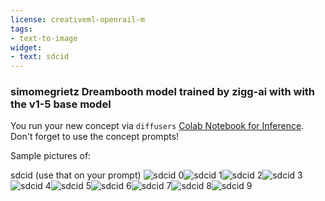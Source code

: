 ```yaml
---
license: creativeml-openrail-m
tags:
- text-to-image
widget:
- text: sdcid
---
```

### simomegrietz Dreambooth model trained by zigg-ai with with the v1-5 base model

You run your new concept via `diffusers` [Colab Notebook for Inference](https://colab.research.google.com/github/huggingface/notebooks/blob/main/diffusers/sd_dreambooth_inference.ipynb). Don't forget to use the concept prompts! 

Sample pictures of:
  
  
  
  
  
  
  
  
  
sdcid (use that on your prompt) 
![sdcid 0](https://huggingface.co/zigg-ai/simomegrietz/resolve/main/concept_images/sdcid_%281%29.jpg)![sdcid 1](https://huggingface.co/zigg-ai/simomegrietz/resolve/main/concept_images/sdcid_%282%29.jpg)![sdcid 2](https://huggingface.co/zigg-ai/simomegrietz/resolve/main/concept_images/sdcid_%283%29.jpg)![sdcid 3](https://huggingface.co/zigg-ai/simomegrietz/resolve/main/concept_images/sdcid_%284%29.jpg)![sdcid 4](https://huggingface.co/zigg-ai/simomegrietz/resolve/main/concept_images/sdcid_%285%29.jpg)![sdcid 5](https://huggingface.co/zigg-ai/simomegrietz/resolve/main/concept_images/sdcid_%286%29.jpg)![sdcid 6](https://huggingface.co/zigg-ai/simomegrietz/resolve/main/concept_images/sdcid_%287%29.jpg)![sdcid 7](https://huggingface.co/zigg-ai/simomegrietz/resolve/main/concept_images/sdcid_%288%29.jpg)![sdcid 8](https://huggingface.co/zigg-ai/simomegrietz/resolve/main/concept_images/sdcid_%289%29.jpg)![sdcid 9](https://huggingface.co/zigg-ai/simomegrietz/resolve/main/concept_images/sdcid_%2810%29.jpg)
